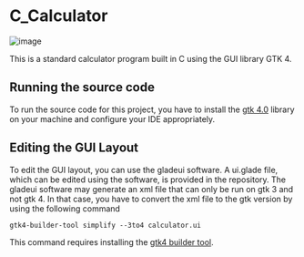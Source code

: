 # C_Calculator
![image](https://github.com/user-attachments/assets/ba45d436-6150-4cea-bfc9-dafedf06ab93)

This is a standard calculator program built in C using the GUI library GTK 4.

## Running the source code
To run the source code for this project, you have to install the [gtk 4.0](https://www.gtk.org/) library on your machine and configure your IDE appropriately.
## Editing the GUI Layout
To edit the GUI layout, you can use the gladeui software. A ui.glade file, which can be edited using the software, is provided in the repository. The gladeui software may generate an xml file that can only be run on gtk 3 and not gtk 4. In that case, you have to convert the xml file to the gtk version by using the following command
````
gtk4-builder-tool simplify --3to4 calculator.ui
````
This command requires installing the [gtk4 builder tool](https://www.gtk.org/docs/installations/windows/).
